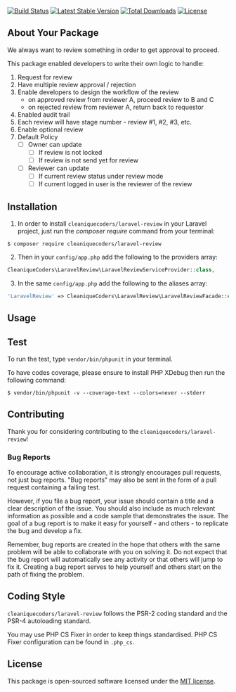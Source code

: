 
[![Build Status](https://travis-ci.org/cleaniquecoders/laravel-review.svg?branch=master)](https://travis-ci.org/cleaniquecoders/laravel-review) [![Latest Stable Version](https://poser.pugx.org/cleaniquecoders/laravel-review/v/stable)](https://packagist.org/packages/cleaniquecoders/laravel-review) [![Total Downloads](https://poser.pugx.org/cleaniquecoders/laravel-review/downloads)](https://packagist.org/packages/cleaniquecoders/laravel-review) [![License](https://poser.pugx.org/cleaniquecoders/laravel-review/license)](https://packagist.org/packages/cleaniquecoders/laravel-review)

## About Your Package

We always want to review something in order to get approval to proceed. 

This package enabled developers to write their own logic to handle:

1. Request for review
2. Have multiple review approval / rejection
3. Enable developers to design the workflow of the review
	- on approved review from reviewer A, proceed review to B and C
	- on rejected review from reviewer A, return back to requestor
4. Enabled audit trail
5. Each review will have stage number - review #1, #2, #3, etc.
6. Enable optional review
7. Default Policy
	- [ ] Owner can update
		- [ ] If review is not locked
		- [ ] If review is not send yet for review
	- [ ] Reviewer can update
		- [ ] If current review status under review mode
		- [ ] If current logged in user is the reviewer of the review

## Installation

1. In order to install `cleaniquecoders/laravel-review` in your Laravel project, just run the *composer require* command from your terminal:

```
$ composer require cleaniquecoders/laravel-review
```

2. Then in your `config/app.php` add the following to the providers array:

```php
CleaniqueCoders\LaravelReview\LaravelReviewServiceProvider::class,
```

3. In the same `config/app.php` add the following to the aliases array:

```php
'LaravelReview' => CleaniqueCoders\LaravelReview\LaravelReviewFacade::class,
```

## Usage

## Test

To run the test, type `vendor/bin/phpunit` in your terminal.

To have codes coverage, please ensure to install PHP XDebug then run the following command:

```
$ vendor/bin/phpunit -v --coverage-text --colors=never --stderr
```

## Contributing

Thank you for considering contributing to the `cleaniquecoders/laravel-review`!

### Bug Reports

To encourage active collaboration, it is strongly encourages pull requests, not just bug reports. "Bug reports" may also be sent in the form of a pull request containing a failing test.

However, if you file a bug report, your issue should contain a title and a clear description of the issue. You should also include as much relevant information as possible and a code sample that demonstrates the issue. The goal of a bug report is to make it easy for yourself - and others - to replicate the bug and develop a fix.

Remember, bug reports are created in the hope that others with the same problem will be able to collaborate with you on solving it. Do not expect that the bug report will automatically see any activity or that others will jump to fix it. Creating a bug report serves to help yourself and others start on the path of fixing the problem.

## Coding Style

`cleaniquecoders/laravel-review` follows the PSR-2 coding standard and the PSR-4 autoloading standard. 

You may use PHP CS Fixer in order to keep things standardised. PHP CS Fixer configuration can be found in `.php_cs`.

## License

This package is open-sourced software licensed under the [MIT license](http://opensource.org/licenses/MIT).